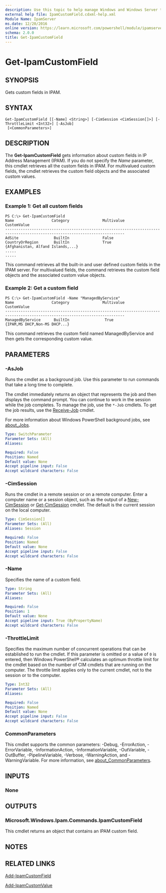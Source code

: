 ```yaml
---
description: Use this topic to help manage Windows and Windows Server technologies with Windows PowerShell.
external help file: IpamCustomField.cdxml-help.xml
Module Name: IpamServer
ms.date: 12/20/2016
online version: https://learn.microsoft.com/powershell/module/ipamserver/get-ipamcustomfield?view=windowsserver2016-ps&wt.mc_id=ps-gethelp
schema: 2.0.0
title: Get-IpamCustomField
---
```


# Get-IpamCustomField

## SYNOPSIS
Gets custom fields in IPAM.

## SYNTAX

```
Get-IpamCustomField [[-Name] <String>] [-CimSession <CimSession[]>] [-ThrottleLimit <Int32>] [-AsJob]
 [<CommonParameters>]
```

## DESCRIPTION
The **Get-IpamCustomField** gets information about custom fields in IP Address Management (IPAM).
If you do not specify the *Name* parameter, this cmdlet retrieves all the custom fields in IPAM.
For multivalued custom fields, the cmdlet retrieves the custom field objects and the associated custom values.

## EXAMPLES

### Example 1: Get all custom fields
```
PS C:\> Get-IpamCustomField
Name                 Category               Multivalue          CustomValue 
---------------------------------------------------------------------------------------------------------------------------- 
AdSite                BuiltIn               False 
CountryOrRegion       BuiltIn               True                {Afghanistan, Alfand Islands,...} 
..... 
.....
```

This command retrieves all the built-in and user defined custom fields in the IPAM server.
For multivalued fields, the command retrieves the custom field objects and the associated custom value objects.

### Example 2: Get a custom field
```
PS C:\> Get-IpamCustomField -Name "ManagedByService"
Name                 Category               Multivalue          CustomValue 
---------------------------------------------------------------------------------------------------------------------------- 
ManagedByService      BuiltIn                True               {IPAM,MS DHCP,Non-MS DHCP...}
```

This command retrieves the custom field named ManagedByService and then gets the corresponding custom value.

## PARAMETERS

### -AsJob
Runs the cmdlet as a background job. Use this parameter to run commands that take a long time to complete. 

The cmdlet immediately returns an object that represents the job and then displays the command prompt. 
You can continue to work in the session while the job completes. 
To manage the job, use the `*-Job` cmdlets. 
To get the job results, use the [Receive-Job](https://go.microsoft.com/fwlink/?LinkID=113372) cmdlet. 

For more information about Windows PowerShell background jobs, see [about_Jobs](https://go.microsoft.com/fwlink/?LinkID=113251).

```yaml
Type: SwitchParameter
Parameter Sets: (All)
Aliases: 

Required: False
Position: Named
Default value: None
Accept pipeline input: False
Accept wildcard characters: False
```

### -CimSession
Runs the cmdlet in a remote session or on a remote computer.
Enter a computer name or a session object, such as the output of a [New-CimSession](https://go.microsoft.com/fwlink/p/?LinkId=227967) or [Get-CimSession](https://go.microsoft.com/fwlink/p/?LinkId=227966) cmdlet.
The default is the current session on the local computer.

```yaml
Type: CimSession[]
Parameter Sets: (All)
Aliases: Session

Required: False
Position: Named
Default value: None
Accept pipeline input: False
Accept wildcard characters: False
```

### -Name
Specifies the name of a custom field.

```yaml
Type: String
Parameter Sets: (All)
Aliases: 

Required: False
Position: 1
Default value: None
Accept pipeline input: True (ByPropertyName)
Accept wildcard characters: False
```

### -ThrottleLimit
Specifies the maximum number of concurrent operations that can be established to run the cmdlet.
If this parameter is omitted or a value of `0` is entered, then Windows PowerShell® calculates an optimum throttle limit for the cmdlet based on the number of CIM cmdlets that are running on the computer.
The throttle limit applies only to the current cmdlet, not to the session or to the computer.

```yaml
Type: Int32
Parameter Sets: (All)
Aliases: 

Required: False
Position: Named
Default value: None
Accept pipeline input: False
Accept wildcard characters: False
```

### CommonParameters
This cmdlet supports the common parameters: -Debug, -ErrorAction, -ErrorVariable, -InformationAction, -InformationVariable, -OutVariable, -OutBuffer, -PipelineVariable, -Verbose, -WarningAction, and -WarningVariable. For more information, see [about_CommonParameters](https://go.microsoft.com/fwlink/?LinkID=113216).

## INPUTS

### None

## OUTPUTS

### Microsoft.Windows.Ipam.Commands.IpamCustomField
This cmdlet returns an object that contains an IPAM custom field.

## NOTES

## RELATED LINKS

[Add-IpamCustomField](./Add-IpamCustomField.md)

[Add-IpamCustomValue](./Add-IpamCustomValue.md)

